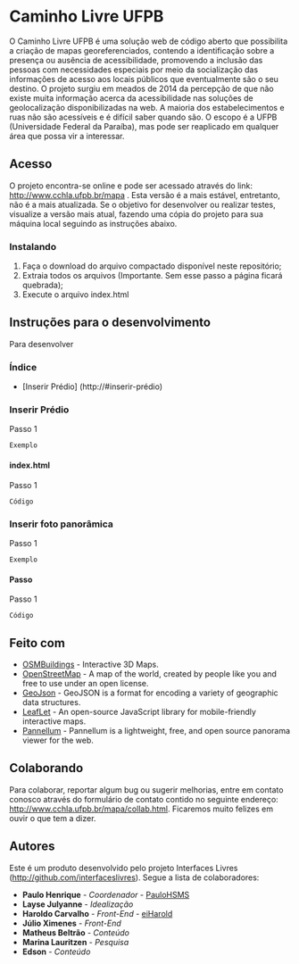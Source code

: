 # Caminho Livre UFPB

O Caminho Livre UFPB é uma solução web de código aberto que possibilita a criação de mapas georeferenciados, contendo a identificação sobre a presença ou ausência de acessibilidade, promovendo a inclusão das pessoas com necessidades especiais por meio da socialização das informações de acesso aos locais públicos que eventualmente são o seu destino. O projeto surgiu em meados de 2014 da percepção de que não existe muita informação acerca da acessibilidade nas soluções de geolocalização disponibilizadas na web. A maioria dos estabelecimentos e ruas não são acessíveis e é difícil saber quando são. O escopo é a UFPB (Universidade Federal da Paraíba), mas pode ser reaplicado em qualquer área que possa vir a interessar.

## Acesso

O projeto encontra-se online e pode ser acessado através do link: http://www.cchla.ufpb.br/mapa . Esta versão é a mais estável, entretanto, não é a mais atualizada. Se o objetivo for desenvolver ou realizar testes, visualize a versão mais atual, fazendo uma cópia do projeto para sua máquina local seguindo as instruções abaixo.

### Instalando

1. Faça o download do arquivo compactado disponível neste repositório;
2. Extraia todos os arquivos (Importante. Sem esse passo a página ficará quebrada);
3. Execute o arquivo index.html

## Instruções para o desenvolvimento

Para desenvolver 

### Índice

* [Inserir Prédio] (http://#inserir-prédio)

### Inserir Prédio

Passo 1

```
Exemplo
```

#### index.html

Passo 1

```
Código
```

### Inserir foto panorâmica

Passo 1

```
Exemplo
```

#### Passo

Passo 1

```
Código
```


## Feito com

* [OSMBuildings](https://osmbuildings.org/) - Interactive 3D Maps.
* [OpenStreetMap](https://www.openstreetmap.org/) - A map of the world, created by people like you and free to use under an open license.
* [GeoJson](http://geojson.org) - GeoJSON is a format for encoding a variety of geographic data structures.
* [LeafLet](http://leafletjs.com/) - An open-source JavaScript library for mobile-friendly interactive maps.
* [Pannellum](https://pannellum.org/) - Pannellum is a lightweight, free, and open source panorama viewer for the web.


## Colaborando

Para colaborar, reportar algum bug ou sugerir melhorias, entre em contato conosco através do formulário de contato contido no seguinte endereço: http://www.cchla.ufpb.br/mapa/collab.html. Ficaremos muito felizes em ouvir o que tem a dizer.


## Autores

Este é um produto desenvolvido pelo projeto Interfaces Livres (http://github.com/interfaceslivres). Segue a lista de colaboradores:
* **Paulo Henrique** - *Coordenador* - [PauloHSMS](https://paulohsms.com)
* **Layse Julyanne** - *Idealização*
* **Haroldo Carvalho** - *Front-End* - [eiHarold](https://eiharold.com)
* **Júlio Ximenes** - *Front-End*
* **Matheus Beltrão** - *Conteúdo*
* **Marina Lauritzen** - *Pesquisa*
* **Edson** - *Conteúdo*
